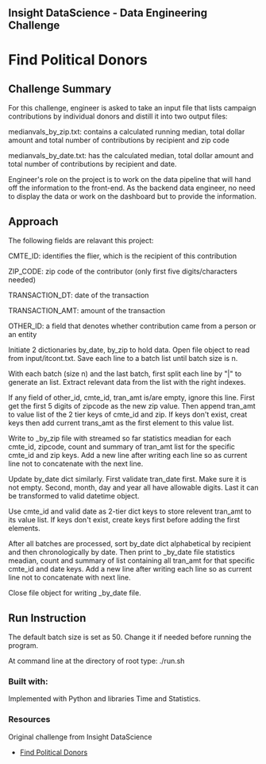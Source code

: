 ## Insight DataScience - Data Engineering Challenge

# Find Political Donors


## Challenge Summary

For this challenge, engineer is asked to take an input file that lists campaign contributions by individual donors and distill it into two output files:

medianvals_by_zip.txt: contains a calculated running median, total dollar amount and total number of contributions by recipient and zip code

medianvals_by_date.txt: has the calculated median, total dollar amount and total number of contributions by recipient and date.

Engineer's role on the project is to work on the data pipeline that will hand off the information to the front-end. As the backend data engineer, no need to display the data or work on the dashboard but to provide the information.


## Approach

The following fields are relavant this project:

CMTE_ID: identifies the flier, which  is the recipient of this contribution

ZIP_CODE: zip code of the contributor (only first five digits/characters needed)

TRANSACTION_DT: date of the transaction

TRANSACTION_AMT: amount of the transaction

OTHER_ID: a field that denotes whether contribution came from a person or an entity

Initiate 2 dictionaries by_date, by_zip to hold data.  Open file object to read from input/itcont.txt.  Save each line to a batch list until batch size is n.

With each batch (size n) and the last batch, first split each line by "|" to generate
an list.  Extract relevant data from the list with the right indexes.

If any field of other_id, cmte_id, tran_amt is/are empty, ignore this line.  First get the first 5 digits of zipcode as the new zip value.  Then append tran_amt to value list of the 2 tier keys of cmte_id and zip.  If keys don't exist, creat keys then add current trans_amt as the first element to this value list.

Write to _by_zip file with streamed so far statistics meadian for each cmte_id, zipcode, count and summary of tran_amt list for the specific cmte_id and zip keys.  Add a new line after writing each line so as current line not to concatenate with the next line.

Update by_date dict similarly. First validate tran_date first.  Make sure it is not empty. Second, month, day and year all have allowable digits. Last it can be transformed to valid datetime object.

Use cmte_id and valid date as 2-tier dict keys to store relevent tran_amt to its value list.  If keys don't exist, create keys first before adding the first elements.

After all batches are processed, sort by_date dict alphabetical by recipient and then chronologically by date.  Then print to _by_date file statistics meadian, count and summary of list containing all tran_amt for that specific cmte_id and date keys.  Add a new line after writing each line so as current line not to concatenate with next line.

Close file object for writing _by_date file.


## Run Instruction

The default batch size is set as 50.  Change it if needed before running the program.

At command line at the directory of root type:
./run.sh



### Built with:

Implemented with Python and libraries Time and Statistics.


### Resources

Original challenge from Insight DataScience
- [Find Political Donors](https://github.com/InsightDataScience/find-political-donors)



